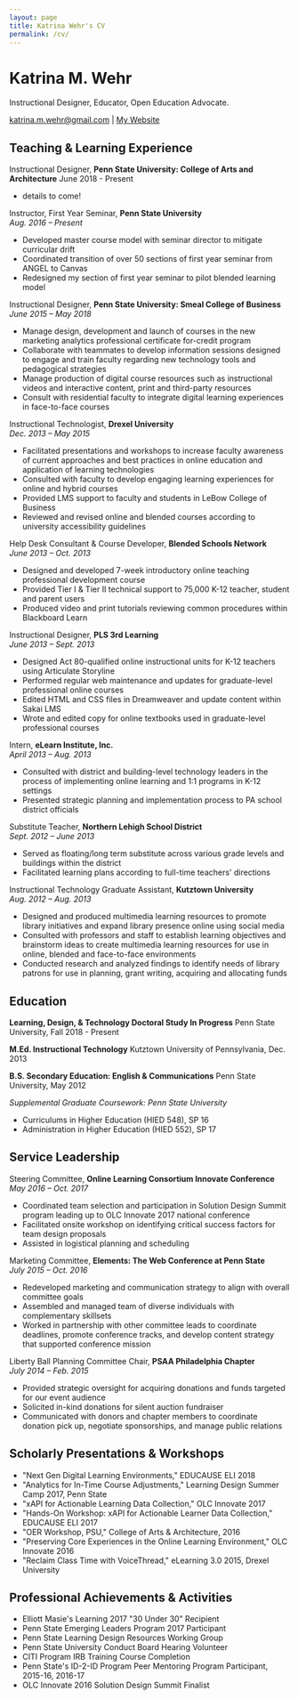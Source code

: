 ```yaml
---
layout: page
title: Katrina Wehr's CV
permalink: /cv/
---
```


# Katrina M. Wehr
Instructional Designer, Educator, Open Education Advocate.

<div id="webaddress">
<a href="katrina.m.wehr@gmail.com">katrina.m.wehr@gmail.com</a>
| <a href="/">My Website</a>
</div>




## Teaching &amp; Learning Experience

Instructional Designer, __Penn State University: College of Arts and Architecture__ 
June 2018 - Present

- details to come!

Instructor, First Year Seminar, __Penn State University__   
_Aug. 2016 – Present_

- Developed master course model with seminar director to mitigate curricular drift
- Coordinated transition of over 50 sections of first year seminar from ANGEL to Canvas
- Redesigned my section of first year seminar to pilot blended learning model

Instructional Designer, __Penn State University: Smeal College of Business__  
_June 2015 – May 2018_ 

- Manage design, development and launch of courses in the new marketing analytics professional certificate for-credit program
- Collaborate with teammates to develop information sessions designed to engage and train faculty regarding new technology tools and pedagogical strategies
- Manage production of digital course resources such as instructional videos and interactive content, print and third-party resources
- Consult with residential faculty to integrate digital learning experiences in face-to-face courses

Instructional Technologist, __Drexel University__         
_Dec. 2013 – May 2015_

- Facilitated presentations and workshops to increase faculty awareness of current approaches and best practices in online education and application of learning technologies
- Consulted with faculty to develop engaging learning experiences for online and hybrid courses
- Provided LMS support to faculty and students in LeBow College of Business
- Reviewed and revised online and blended courses according to university accessibility guidelines

Help Desk Consultant &amp; Course Developer, __Blended Schools Network__         
_June 2013 – Oct. 2013_

- Designed and developed 7-week introductory online teaching professional development course
- Provided Tier I &amp; Tier II technical support to 75,000 K-12 teacher, student and parent users
- Produced video and print tutorials reviewing common procedures within Blackboard Learn

Instructional Designer, __PLS 3rd Learning__         
_June 2013 – Sept. 2013_

- Designed Act 80-qualified online instructional units for K-12 teachers using Articulate Storyline
- Performed regular web maintenance and updates for graduate-level professional online courses
- Edited HTML and CSS files in Dreamweaver and update content within Sakai LMS
- Wrote and edited copy for online textbooks used in graduate-level professional courses

Intern, __eLearn Institute, Inc.__        
_April 2013 – Aug. 2013_

- Consulted with district and building-level technology leaders in the process of implementing online learning and 1:1 programs in K-12 settings
- Presented strategic planning and implementation process to PA school district officials

Substitute Teacher, __Northern Lehigh School District__        
_Sept. 2012 – June 2013_

- Served as floating/long term substitute across various grade levels and buildings within the district
- Facilitated learning plans according to full-time teachers&#39; directions

Instructional Technology Graduate Assistant, __Kutztown University__         
_Aug. 2012 – Aug. 2013_

- Designed and produced multimedia learning resources to promote library initiatives and expand library presence online using social media
- Consulted with professors and staff to establish learning objectives and brainstorm ideas to create multimedia learning resources for use in online, blended and face-to-face environments
- Conducted research and analyzed findings to identify needs of library patrons for use in planning, grant writing, acquiring and allocating funds

## Education

__Learning, Design, & Technology Doctoral Study In Progress__ 
Penn State University, Fall 2018 - Present

__M.Ed. Instructional Technology__ 
Kutztown University of Pennsylvania, Dec. 2013

__B.S. Secondary Education: English &amp; Communications__ 
Penn State University, May 2012

_Supplemental Graduate Coursework: Penn State University_
- Curriculums in Higher Education (HIED 548), SP 16
- Administration in Higher Education (HIED 552), SP 17

## Service Leadership

Steering Committee, __Online Learning Consortium Innovate Conference__         
_May 2016 – Oct. 2017_

- Coordinated team selection and participation in Solution Design Summit program leading up to OLC Innovate 2017 national conference
- Facilitated onsite workshop on identifying critical success factors for team design proposals
- Assisted in logistical planning and scheduling

Marketing Committee, __Elements: The Web Conference at Penn State__        
_July 2015 – Oct. 2016_

- Redeveloped marketing and communication strategy to align with overall committee goals
- Assembled and managed team of diverse individuals with complementary skillsets
- Worked in partnership with other committee leads to coordinate deadlines, promote conference tracks, and develop content strategy that supported conference mission

Liberty Ball Planning Committee Chair, __PSAA Philadelphia Chapter__         
_July 2014 – Feb. 2015_

- Provided strategic oversight for acquiring donations and funds targeted for our event audience
- Solicited in-kind donations for silent auction fundraiser
- Communicated with donors and chapter members to coordinate donation pick up, negotiate sponsorships, and manage public relations

## Scholarly Presentations &amp; Workshops 

- &quot;Next Gen Digital Learning Environments,&quot; EDUCAUSE ELI 2018
- &quot;Analytics for In-Time Course Adjustments,&quot; Learning Design Summer Camp 2017, Penn State
- &quot;xAPI for Actionable Learning Data Collection,&quot; OLC Innovate 2017
- &quot;Hands-On Workshop: xAPI for Actionable Learner Data Collection,&quot; EDUCAUSE ELI 2017
- &quot;OER Workshop, PSU,&quot; College of Arts &amp; Architecture, 2016
- &quot;Preserving Core Experiences in the Online Learning Environment,&quot; OLC Innovate 2016
- &quot;Reclaim Class Time with VoiceThread,&quot; eLearning 3.0 2015, Drexel University

## Professional Achievements &amp; Activities

- Elliott Masie&#39;s Learning 2017 &quot;30 Under 30&quot; Recipient
- Penn State Emerging Leaders Program 2017 Participant
- Penn State Learning Design Resources Working Group
- Penn State University Conduct Board Hearing Volunteer
- CITI Program IRB Training Course Completion
- Penn State&#39;s ID-2-ID Program Peer Mentoring Program Participant, 2015-16, 2016-17
- OLC Innovate 2016 Solution Design Summit Finalist
